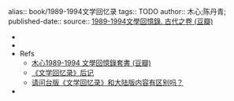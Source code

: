 alias:: book/1989-1994文学回忆录
tags:: TODO
author:: 木心;陈丹青;
published-date:: 
source:: [1989-1994文學回憶錄. 古代之卷 (豆瓣)](https://book.douban.com/subject/25717241/)

-
-
- Refs
  - [木心1989-1994 文學回憶錄套書 (豆瓣)](https://book.douban.com/subject/25748615/)
  - [《文学回忆录》后记](https://site.douban.com/106811/widget/notes/1176855/note/254006983/)
  - [请问台版《文学回忆录》和大陆版内容有区别吗？](https://www.douban.com/group/topic/213546033/?_i=328843968aJYtG,461118968aJYtG )
-